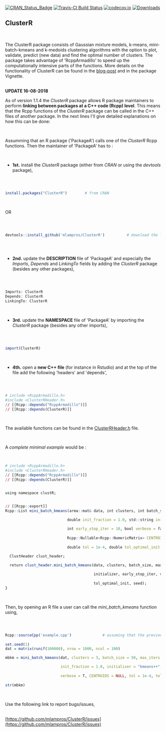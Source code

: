 
[![CRAN_Status_Badge](http://www.r-pkg.org/badges/version/ClusterR)](http://cran.r-project.org/package=ClusterR)
[![Travis-CI Build Status](https://travis-ci.org/mlampros/ClusterR.svg?branch=master)](https://travis-ci.org/mlampros/ClusterR)
[![codecov.io](https://codecov.io/github/mlampros/ClusterR/coverage.svg?branch=master)](https://codecov.io/github/mlampros/ClusterR?branch=master)
[![Downloads](http://cranlogs.r-pkg.org/badges/grand-total/ClusterR?color=blue)](http://www.r-pkg.org/pkg/ClusterR)


## ClusterR
<br>

The ClusterR package consists of Gaussian mixture models, k-means, mini-batch-kmeans and k-medoids clustering algorithms with the option to plot, validate, predict (new data) and find the optimal number of clusters. The package takes advantage of 'RcppArmadillo' to speed up the computationally intensive parts of the functions. More details on the functionality of ClusterR can be found in the [blog-post](http://mlampros.github.io/2016/09/12/clusterR_package/) and in the package Vignette.
<br><br>

**UPDATE 16-08-2018**


As of version 1.1.4 the *ClusterR* package allows R package maintainers to perform **linking between packages at a C++ code (Rcpp) level**. This means that the Rcpp functions of the *ClusterR* package can be called in the C++ files of another package. In the next lines I'll give detailed explanations on how this can be done:

<br>

Assumming that an R package ('PackageA') calls one of the *ClusterR* Rcpp functions. Then the maintainer of 'PackageA' has to :

<br>

* **1st.** install the *ClusterR* package (either from *CRAN* or using the *devtools* package),

<br>

```R

install.packages("ClusterR")        # from CRAN


```
<br>

OR

<br>

```R

devtools::install_github('mlampros/ClusterR')          # download the latest version using the 'devtools' package
 

```

<br>

* **2nd.** update the **DESCRIPTION** file of 'PackageA' and especially the *Imports*, *Depends* and *LinkingTo* fields by adding the *ClusterR* package (besides any other packages),

<br>

```R

Imports: ClusterR
Depends: ClusterR
LinkingTo: ClusterR


```

<br>

* **3rd.** update the **NAMESPACE** file of 'PackageA' by importing the *ClusterR* package (besides any other imports),

<br>

```R

import(ClusterR)


```

<br>

* **4th.** open a **new C++ file** (for instance in Rstudio) and at the top of the file add the following 'headers' and 'depends',

<br>

```R

# include <RcppArmadillo.h>
#include <ClusterRHeader.h>
// [[Rcpp::depends("RcppArmadillo")]]
// [[Rcpp::depends(ClusterR)]]


```
<br>

The available functions can be found in the [ClusterRHeader.h]() file.

<br>

A *complete minimal example* would be :

<br>

```R
# include <RcppArmadillo.h>
#include <ClusterRHeader.h>
// [[Rcpp::depends("RcppArmadillo")]]
// [[Rcpp::depends(ClusterR)]]


using namespace clustR;


// [[Rcpp::export]]
Rcpp::List mini_batch_kmeans(arma::mat& data, int clusters, int batch_size, int max_iters, int num_init = 1, 

                            double init_fraction = 1.0, std::string initializer = "kmeans++",
                            
                            int early_stop_iter = 10, bool verbose = false, 
                            
                            Rcpp::Nullable<Rcpp::NumericMatrix> CENTROIDS = R_NilValue, 
                            
                            double tol = 1e-4, double tol_optimal_init = 0.5, int seed = 1) {

  ClustHeader clust_header;

  return clust_header.mini_batch_kmeans(data, clusters, batch_size, max_iters, num_init, init_fraction, 
  
                                        initializer, early_stop_iter, verbose, CENTROIDS, tol, 
                                        
                                        tol_optimal_init, seed);
}


```

<br>

Then, by opening an R file a user can call the *mini_batch_kmeans* function using,

<br>

```R

Rcpp::sourceCpp('example.cpp')              # assuming that the previous Rcpp code is included in 'example.cpp' 
             
set.seed(1)
dat = matrix(runif(100000), nrow = 1000, ncol = 100)

mbkm = mini_batch_kmeans(dat, clusters = 3, batch_size = 50, max_iters = 100, num_init = 2, 

                         init_fraction = 1.0, initializer = "kmeans++", early_stop_iter = 10, 
                         
                         verbose = T, CENTROIDS = NULL, tol = 1e-4, tol_optimal_init = 0.5, seed = 1)
                         
str(mbkm)


```

<br>


Use the following link to report bugs/issues,
<br><br>

[https://github.com/mlampros/ClusterR/issues](https://github.com/mlampros/ClusterR/issues)

<br>
